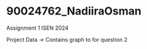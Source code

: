 # 90024762_NadiiraOsman

Assignment 1 ISEN 2024 

Project Data -> Contains graph to for question 2 
